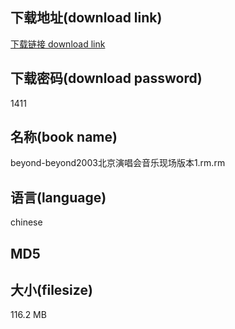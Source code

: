 ## 下载地址(download link)
[下载链接 download link](https://voluble-croquembouche-d321dc.netlify.app/?s=beyond-beyond2003%E5%8C%97%E4%BA%AC%E6%BC%94%E5%94%B1%E4%BC%9A%E9%9F%B3%E4%B9%90%E7%8E%B0%E5%9C%BA%E7%89%88%E6%9C%AC1.rm)

## 下载密码(download password)
1411

## 名称(book name)
beyond-beyond2003北京演唱会音乐现场版本1.rm.rm

## 语言(language)
chinese

## MD5


## 大小(filesize)
116.2 MB
